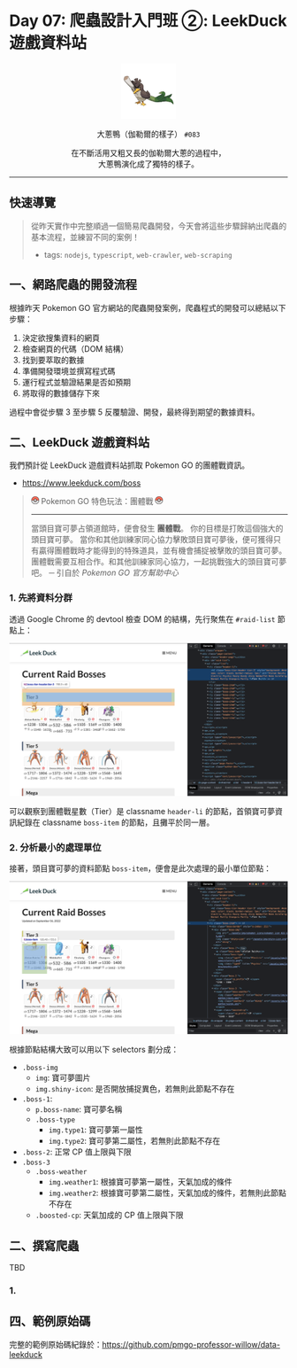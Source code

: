 # Day 07: 爬蟲設計入門班 ②: LeekDuck 遊戲資料站

<p align="center">
    <img src="./cover.png" width="100" />
</p>

<p align="center">
    大蔥鴨（伽勒爾的樣子） <code>#083</code>
</p>

<p align="center">
    在不斷活用又粗又長的伽勒爾大蔥的過程中，<br>大蔥鴨演化成了獨特的樣子。
</p>

---

## 快速導覽

> 從昨天實作中完整順過一個簡易爬蟲開發，今天會將這些步驟歸納出爬蟲的基本流程，並練習不同的案例！
> * tags: `nodejs`, `typescript`, `web-crawler`, `web-scraping`

## 一、網路爬蟲的開發流程

根據昨天 Pokemon GO 官方網站的爬蟲開發案例，爬蟲程式的開發可以總結以下步驟：
1. 決定欲搜集資料的網頁
2. 檢查網頁的代碼（DOM 結構）
3. 找到要萃取的數據
4. 準備開發環境並撰寫程式碼
5. 運行程式並驗證結果是否如預期
6. 將取得的數據儲存下來

過程中會從步驟 3 至步驟 5 反覆驗證、開發，最終得到期望的數據資料。

## 二、LeekDuck 遊戲資料站

我們預計從 LeekDuck 遊戲資料站抓取 Pokemon GO 的團體戰資訊。
* https://www.leekduck.com/boss

> ![](/textures/notice.png) Pokemon GO 特色玩法：團體戰 ![](/textures/notice.png)
>
> ---
>
> 當頭目寶可夢占領道館時，便會發生 **團體戰**。 你的目標是打敗這個強大的頭目寶可夢。 當你和其他訓練家同心協力擊敗頭目寶可夢後，便可獲得只有贏得團體戰時才能得到的特殊道具，並有機會捕捉被擊敗的頭目寶可夢。 團體戰需要互相合作。和其他訓練家同心協力，一起挑戰強大的頭目寶可夢吧。 ─ 引自於 *Pokemon GO 官方幫助中心*

### 1. 先將資料分群

透過 Google Chrome 的 devtool 檢查 DOM 的結構，先行聚焦在 `#raid-list` 節點上：

![](/day%20%23007/leekduck-list.png)

可以觀察到團體戰星數（Tier）是 classname `header-li` 的節點，首領寶可夢資訊紀錄在 classname `boss-item` 的節點，且攤平於同一層。

### 2. 分析最小的處理單位

接著，頭目寶可夢的資料節點 `boss-item`，便會是此次處理的最小單位節點：

![](/day%20%23007/leekduck-pokemon-item.png)

根據節點結構大致可以用以下 selectors 劃分成：
* `.boss-img`
  * `img`: 寶可夢圖片
  * `img.shiny-icon`: 是否開放捕捉異色，若無則此節點不存在
* `.boss-1`: 
  * `p.boss-name`: 寶可夢名稱
  * `.boss-type`
    * `img.type1`: 寶可夢第一屬性
    * `img.type2`: 寶可夢第二屬性，若無則此節點不存在
* `.boss-2`: 正常 CP 值上限與下限
* `.boss-3`
  * `.boss-weather`
    * `img.weather1`: 根據寶可夢第一屬性，天氣加成的條件
    * `img.weather2`: 根據寶可夢第二屬性，天氣加成的條件，若無則此節點不存在
  * `.boosted-cp`: 天氣加成的 CP 值上限與下限

## 二、撰寫爬蟲

TBD

### 1. 


## 四、範例原始碼

完整的範例原始碼紀錄於：https://github.com/pmgo-professor-willow/data-leekduck
